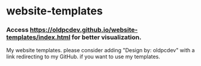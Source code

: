 # website-templates
### Access https://oldpcdev.github.io/website-templates/index.html for better visualization.
My website templates.
please consider adding "Design by: oldpcdev" with a link redirecting to my GitHub. if you want to use my templates. 
